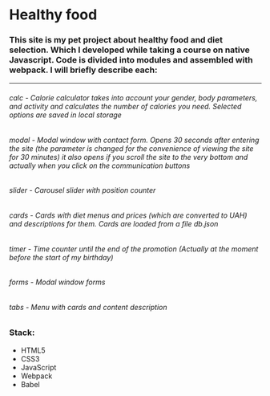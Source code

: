 # Healthy food

### This site is my pet project about healthy food and diet selection. Which I developed while taking a course on native Javascript. Сode is divided into modules and assembled with webpack. I will briefly describe each:

___

###### calc - Calorie calculator takes into account your gender, body parameters, and activity and calculates the number of calories you need. Selected options are saved in local storage
###### modal - Modal window with contact form. Opens 30 seconds after entering the site (the parameter is changed for the convenience of viewing the site for 30 minutes) it also opens if you scroll the site to the very bottom and actually when you click on the communication buttons
###### slider - Carousel slider with position counter
###### cards - Cards with diet menus and prices (which are converted to UAH) and descriptions for them. Cards are loaded from a file db.json
###### timer - Time counter until the end of the promotion (Actually at the moment before the start of my birthday)
###### forms - Modal window forms
###### tabs - Menu with cards and content description




### Stack:
- HTML5
- CSS3
- JavaScript
- Webpack
- Babel

